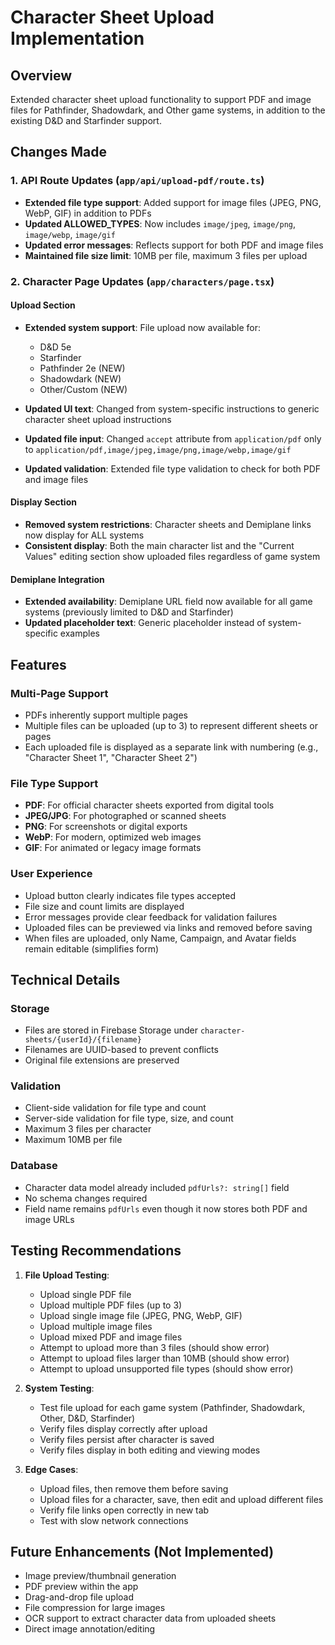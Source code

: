 # Character Sheet Upload Implementation

## Overview
Extended character sheet upload functionality to support PDF and image files for Pathfinder, Shadowdark, and Other game systems, in addition to the existing D&D and Starfinder support.

## Changes Made

### 1. API Route Updates (`app/api/upload-pdf/route.ts`)
- **Extended file type support**: Added support for image files (JPEG, PNG, WebP, GIF) in addition to PDFs
- **Updated ALLOWED_TYPES**: Now includes `image/jpeg`, `image/png`, `image/webp`, `image/gif`
- **Updated error messages**: Reflects support for both PDF and image files
- **Maintained file size limit**: 10MB per file, maximum 3 files per upload

### 2. Character Page Updates (`app/characters/page.tsx`)

#### Upload Section
- **Extended system support**: File upload now available for:
  - D&D 5e
  - Starfinder
  - Pathfinder 2e (NEW)
  - Shadowdark (NEW)
  - Other/Custom (NEW)
  
- **Updated UI text**: Changed from system-specific instructions to generic character sheet upload instructions
- **Updated file input**: Changed `accept` attribute from `application/pdf` only to `application/pdf,image/jpeg,image/png,image/webp,image/gif`
- **Updated validation**: Extended file type validation to check for both PDF and image files

#### Display Section
- **Removed system restrictions**: Character sheets and Demiplane links now display for ALL systems
- **Consistent display**: Both the main character list and the "Current Values" editing section show uploaded files regardless of game system

#### Demiplane Integration
- **Extended availability**: Demiplane URL field now available for all game systems (previously limited to D&D and Starfinder)
- **Updated placeholder text**: Generic placeholder instead of system-specific examples

## Features

### Multi-Page Support
- PDFs inherently support multiple pages
- Multiple files can be uploaded (up to 3) to represent different sheets or pages
- Each uploaded file is displayed as a separate link with numbering (e.g., "Character Sheet 1", "Character Sheet 2")

### File Type Support
- **PDF**: For official character sheets exported from digital tools
- **JPEG/JPG**: For photographed or scanned sheets
- **PNG**: For screenshots or digital exports
- **WebP**: For modern, optimized web images
- **GIF**: For animated or legacy image formats

### User Experience
- Upload button clearly indicates file types accepted
- File size and count limits are displayed
- Error messages provide clear feedback for validation failures
- Uploaded files can be previewed via links and removed before saving
- When files are uploaded, only Name, Campaign, and Avatar fields remain editable (simplifies form)

## Technical Details

### Storage
- Files are stored in Firebase Storage under `character-sheets/{userId}/{filename}`
- Filenames are UUID-based to prevent conflicts
- Original file extensions are preserved

### Validation
- Client-side validation for file type and count
- Server-side validation for file type, size, and count
- Maximum 3 files per character
- Maximum 10MB per file

### Database
- Character data model already included `pdfUrls?: string[]` field
- No schema changes required
- Field name remains `pdfUrls` even though it now stores both PDF and image URLs

## Testing Recommendations

1. **File Upload Testing**:
   - Upload single PDF file
   - Upload multiple PDF files (up to 3)
   - Upload single image file (JPEG, PNG, WebP, GIF)
   - Upload multiple image files
   - Upload mixed PDF and image files
   - Attempt to upload more than 3 files (should show error)
   - Attempt to upload files larger than 10MB (should show error)
   - Attempt to upload unsupported file types (should show error)

2. **System Testing**:
   - Test file upload for each game system (Pathfinder, Shadowdark, Other, D&D, Starfinder)
   - Verify files display correctly after upload
   - Verify files persist after character is saved
   - Verify files display in both editing and viewing modes

3. **Edge Cases**:
   - Upload files, then remove them before saving
   - Upload files for a character, save, then edit and upload different files
   - Verify file links open correctly in new tab
   - Test with slow network connections

## Future Enhancements (Not Implemented)

- Image preview/thumbnail generation
- PDF preview within the app
- Drag-and-drop file upload
- File compression for large images
- OCR support to extract character data from uploaded sheets
- Direct image annotation/editing
